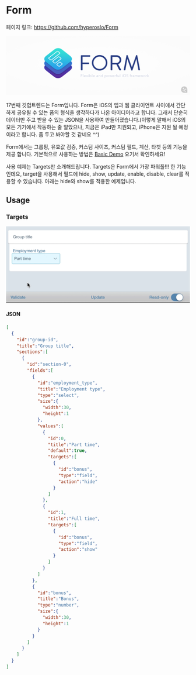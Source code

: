 # Form

페이지 링크: https://github.com/hyperoslo/Form

![Form](../img/007-17-01.png)

17번째 깃헙트렌드는 Form입니다.
Form은 iOS의 앱과 웹 클라이언트 사이에서 간단하게 공유될 수 있는 폼의 형식을 생각하다가 나온 아이디어라고 합니다.
그래서 단순히 데이터만 주고 받을 수 있는 JSON을 사용하여 만들어졌습니다.(이렇게 말해서 iOS의 모든 기기에서 작동하는 줄 알았으나, 지금은 iPad만 지원되고, iPhone은 지원 될 예정이라고 합니다. 좀 두고 봐야할 것 같네요 ^^)


Form에서는 그룹핑, 유효값 검증, 커스텀 사이즈, 커스텀 필드, 계산, 타겟 등의 기능을 제공 합니다.
기본적으로 사용하는 방법은 [Basic Demo](https://github.com/hyperoslo/Form/tree/master/Demos/Basic-ObjC) 요기서 확인하세요!

사용 예제는 Targets만 소개해드립니다. Targets은 Form에서 가장 파워풀!!! 한 기능인데요, target을 사용해서 필드에 hide, show, update, enable, disable, clear를 적용할 수 있습니다. 아래는 hide와 show를 적용한 예제입니다.

## Usage

### Targets
![Targets](../img/007-17-02.gif)

#### JSON

```json
[
  {
    "id":"group-id",
    "title":"Group title",
    "sections":[
      {
        "id":"section-0",
        "fields":[
          {
            "id":"employment_type",
            "title":"Employment type",
            "type":"select",
            "size":{
              "width":30,
              "height":1
            },
            "values":[
              {
                "id":0,
                "title":"Part time",
                "default":true,
                "targets":[
                  {
                    "id":"bonus",
                    "type":"field",
                    "action":"hide"
                  }
                ]
              },
              {
                "id":1,
                "title":"Full time",
                "targets":[
                  {
                    "id":"bonus",
                    "type":"field",
                    "action":"show"
                  }
                ]
              }
            ]
          },
          {
            "id":"bonus",
            "title":"Bonus",
            "type":"number",
            "size":{
              "width":30,
              "height":1
            }
          }
        ]
      }
    ]
  }
]
```
